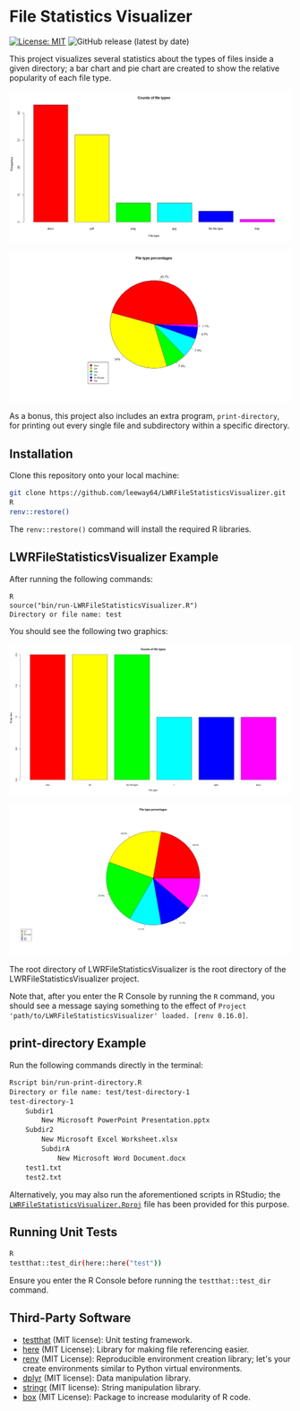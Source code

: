# File Statistics Visualizer

[![License: MIT](https://img.shields.io/badge/License-MIT-yellow.svg)](https://opensource.org/licenses/MIT)
![GitHub release (latest by date)](https://img.shields.io/github/v/release/leeway64/LWRFileStatisticsVisualizer)


This project visualizes several statistics about the types of files inside a given directory; a bar
chart and pie chart are created to show the relative popularity of each file type.

![Bar chart 1](doc/bar-chart-1.jpeg)

![Pie chart 1](doc/pie-chart-1.jpeg)

As a bonus, this project also includes an extra program, `print-directory`, for printing out every
single file and subdirectory within a specific directory.


## Installation

Clone this repository onto your local machine:

```bash
git clone https://github.com/leeway64/LWRFileStatisticsVisualizer.git
R
renv::restore()
```

The `renv::restore()` command will install the required R libraries.


## LWRFileStatisticsVisualizer Example

After running the following commands:
```
R
source("bin/run-LWRFileStatisticsVisualizer.R")
Directory or file name: test
```

You should see the following two graphics:

![Bar chart 2](doc/bar-chart-2.jpeg)

![Pie chart 2](doc/pie-chart-2.jpeg)

The root directory of LWRFileStatisticsVisualizer is the root directory of the
LWRFileStatisticsVisualizer project.

Note that, after you enter the R Console by running the `R` command, you should see a message
saying something to the effect of `Project 'path/to/LWRFileStatisticsVisualizer' loaded. [renv 0.16.0]`.


## print-directory Example

Run the following commands directly in the terminal:

```bash
Rscript bin/run-print-directory.R 
Directory or file name: test/test-directory-1
test-directory-1 
    Subdir1 
        New Microsoft PowerPoint Presentation.pptx 
    Subdir2 
        New Microsoft Excel Worksheet.xlsx 
        SubdirA 
            New Microsoft Word Document.docx 
    test1.txt 
    test2.txt
```

Alternatively, you may also run the aforementioned scripts in RStudio; the
[`LWRFileStatisticsVisualizer.Rproj`](LWRFileStatisticsVisualizer.Rproj) file has been provided for
this purpose.


## Running Unit Tests

```bash
R
testthat::test_dir(here::here("test"))
```

Ensure you enter the R Console before running the `testthat::test_dir` command.


## Third-Party Software

- [testthat](https://testthat.r-lib.org/) (MIT license): Unit testing framework.
- [here](https://here.r-lib.org/) (MIT License): Library for making file referencing easier.
- [renv](https://rstudio.github.io/renv/) (MIT License): Reproducible environment creation library;
let's your create environments similar to Python virtual environments.
- [dplyr](https://dplyr.tidyverse.org/) (MIT license): Data manipulation library.
- [stringr](https://stringr.tidyverse.org/) (MIT license): String manipulation library.
- [box](https://klmr.me/box/) (MIT License): Package to increase modularity of R code.

